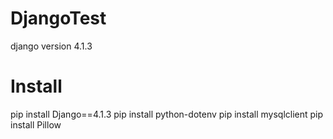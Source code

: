 # DjangoTest
django version 4.1.3

# Install
pip install Django==4.1.3
pip install python-dotenv
pip install mysqlclient
pip install Pillow
